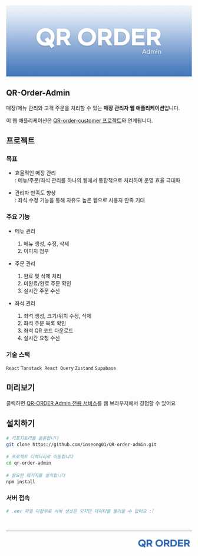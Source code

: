 ![qr-order-admin-img](./docs/src/img/qr-order-admin.png)

## QR-Order-Admin
매장/메뉴 관리와 고객 주문을 처리할 수 있는 **매장 관리자 웹 애플리케이션**입니다.

이 웹 애플리케이션은 [QR-order-customer 프로젝트](https://github.com/inseong01/QR-order-customer)와 연계됩니다.

## 프로젝트
### 목표
- 효율적인 매장 관리  
  : 메뉴/주문/좌석 관리를 하나의 웹에서 통합적으로 처리하여 운영 효율 극대화

- 관리자 만족도 향상    
  : 좌석 수정 기능을 통해 자유도 높은 웹으로 사용자 만족 기대

### 주요 기능 
- 메뉴 관리
  1. 메뉴 생성, 수정, 삭제
  2. 이미지 첨부

- 주문 관리
  1. 완료 및 삭제 처리
  2. 미완료/완료 주문 확인
  3. 실시간 주문 수신

- 좌석 관리
  1. 좌석 생성, 크기/위치 수정, 삭제
  2. 좌석 주문 목록 확인
  3. 좌석 QR 코드 다운로드
  4. 실시간 요청 수신

### 기술 스택
`React` `Tanstack React Query` `Zustand` `Supabase`

## 미리보기

클릭하면 [QR-ORDER Admin 전용 서비스](https://qr-code-admin-inseong01-inseongs-projects-ab5eeeed.vercel.app/)를 웹 브라우저에서 경험할 수 있어요 

## 설치하기
```bash
# 리포지토리를 클론합니다
git clone https://github.com/inseong01/QR-order-admin.git

# 프로젝트 디렉터리로 이동합니다
cd qr-order-admin

# 필요한 패키지를 설치합니다
npm install
```

### 서버 접속
```bash
# .env 파일 미첨부로 서버 생성은 되지만 데이터를 불러올 수 없어요 :(
```

<br />

---

<img src="./docs/src/img/qr-order-logo.png" width="150px" align="right" />